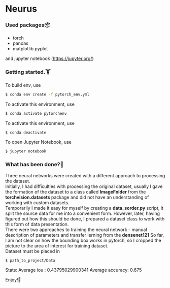 # Neurus

<h3>Used packages📦</h3>

* torch
* pandas
* matplotlib.pyplot

and jupyter notebook (https://jupyter.org/)

<h3>Getting started.🏋️</h3> 

To build env, use
```bash
$ conda env create -f pytorch_env.yml
```

To activate this environment, use
```bash
$ conda activate pytorchenv
```

To activate this environment, use
```bash
$ conda deactivate
```

To open Jupyter Notebook, use
```bash
$ jupyter notebook
```

<h3>What has been done?🤖</h3>
  
Three neural networks were created with a different approach to processing the dataset. <br>
Initially, I had difficulties with processing the original dataset, usually I gave the formation of the dataset to a class called **ImageFolder** from the **torchvision.datasets** package and did not have an understanding of working with custom datasets.  <br>
Temporarily I made it easy for myself by creating a **data_sorder.py** script, it split the source data for me into a convenient form. 
However, later, having figured out how this should be done, I prepared a dataset class to work with this form of data presentation. <br>
There were two approaches to training the neural network - manual description of parameters and transfer lerning from the **densenet121**
So far, I am not clear on how the bounding box works in pytorch, so I cropped the picture to the area of interest for training dataset.
<br>
Dataset must be placed in 
```bash
$ path_to_project/Data
```

Stats:
Average iou : 0.43795029900341
Average accuracy: 0.675

Enjoy!🌺
